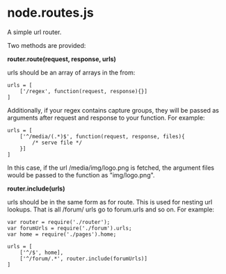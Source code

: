 
node.routes.js
=============
A simple url router.

Two methods are provided:

<strong>router.route(request, response, urls)</strong>

urls should be an array of arrays in the from:

    urls = [
        ['/regex', function(request, response){}]
    ]

Additionally, if your regex contains capture groups, they will be passed
as arguments after request and response to your function. For example:

    urls = [
        ['^/media/(.*)$', function(request, response, files){
            /* serve file */
        }]
    ]

In this case, if the url /media/img/logo.png is fetched, the argument files
would be passed to the function as "img/logo.png".

<strong>router.include(urls)</strong>

urls should be in the same form as for route. This is used for nesting
url lookups. That is all /forum/ urls go to forum.urls and so on. For example:

    var router = require('./router');
    var forumUrls = require('./forum').urls;
    var home = require('./pages').home;
    
    urls = [
        ['^/$', home],
        ['^/forum/.*', router.include(forumUrls)]
    ]


